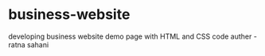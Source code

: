# business-website
developing business website demo page with HTML and CSS code
auther - ratna sahani
